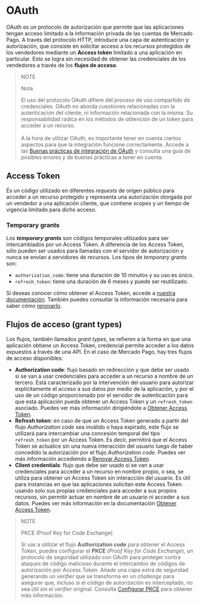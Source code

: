 # OAuth

OAuth es un protocolo de autorización que permite que las aplicaciones tengan acceso limitado a la información privada de las cuentas de Mercado Pago. A través del protocolo HTTP, introduce una capa de autenticación y autorización, que consiste en solicitar acceso a los recursos protegidos de los vendedores mediante un **Access token** limitado a una aplicación en particular. Esto se logra sin necesidad de obtener las credenciales de los vendedores a través de los **flujos de acceso**.

> NOTE
>
> Nota
>
> El uso del protocolo OAuth difiere del proceso de uso compartido de credenciales. OAuth no aborda cuestiones relacionadas con la autenticación del cliente, ni información relacionada con la misma. Su responsabilidad radica en los métodos de obtención de un token para acceder a un recurso.
> <br><br>
> A la hora de utilizar OAuth, es importante tener en cuenta ciertos aspectos para que la integración funcione correctamente. Accede a las [Buenas prácticas de integración de OAuth](/developers/es/docs/security/oauth/best-practices) y consulta una guía de posibles errores y de buenas prácticas a tener en cuenta. 

## Access Token

És un código utilizado en diferentes _requests_ de origen público para acceder a un recurso protegido y representa una autorización otorgada por un vendedor a una aplicación cliente, que contiene _scopes_ y un tiempo de vigencia limitado para dicho acceso.

### Temporary grants

Los **_temporary grants_** son códigos temporales utilizados para ser intercambiados por un Access Token. A diferencia de los Access Token, sólo pueden ser usados para llamadas con el servidor de autorización y nunca se envían a servidores de recursos. Los tipos de _temporary grants_ son:

- `authorization_code`: tiene una duración de 10 minutos y su uso es único.
- `refresh_token`: tiene una duración de 6 meses y puede ser reutilizado.

Si deseas conocer cómo obtener el Access Token, accede a [nuestra documentación](/developers/es/guides/additional-content/security/oauth/creation). También puedes consultar la información necesaria para saber cómo [renovarlo](/developers/es/guides/additional-content/security/oauth/renewal).

## Flujos de acceso (grant types)

Los flujos, también llamados _grant types_, se refieren a la forma en que una aplicación obtiene un Access Token, credencial permite acceder a los datos expuestos a través de una API. En el caso de Mercado Pago, hay tres flujos de acceso disponibles:

- **Authorization code**: flujo basado en redirección y que debe ser usado si se van a usar credenciales para acceder a un recurso a nombre de un tercero. Está caracterizado por la intervención del usuario para autorizar explícitamente el acceso a sus datos por medio de la aplicación, y por el uso de un código proporcionado por el servidor de autenticación para que esta aplicación pueda obtener un Access Token y un `refresh_token` asociado. Puedes ver más información dirigiéndote a [Obtener Access Token](/developers/es/docs/security/oauth/creation#bookmark_authorization_code).
- **Refresh token**: en caso de que un Access Token generado a partir del flujo _Authorization code_ sea inválido o haya expirado, este flujo se utilizará para intercambiar una concesión temporal del tipo `refresh_token` por un Access Token. Es decir, permitirá que el Access Token se actualice sin una nueva interacción del usuario luego de haber concedido  la autorización por el flujo _Authorization code_. Puedes ver más información accediendo a [Renovar Access Token](/developers/es/guides/additional-content/security/oauth/renewal).
- **Client credentials**: flujo que debe ser usado si se van a usar credenciales para acceder a un recurso en nombre propio, o sea, se utiliza para obtener un Access Token sin interacción del usuario. Es útil para instancias en que  las aplicaciones solicitan este Access Token usando solo sus propias credenciales para acceder a sus propios recursos, sin permitir actuar en nombre de un usuario ni acceder a sus datos. Puedes ver más información en la documentación [Obtener Access Token](/developers/es/docs/security/oauth/creation#bookmark_client_credentials).

> NOTE
>
> PKCE (Proof Key for Code Exchange)
>
> Si vas a utilizar el flujo **Authorization code** para obtener el Access Token, puedes configurar el **PKCE** (_Proof Key for Code Exchange_), un protocolo de seguridad utilizado con OAuth para proteger contra ataques de código malicioso durante el intercambio de códigos de autorización por Access Token. Añade una capa extra de seguridad generando un _verifier_ que se transforma en un _challenge_ para asegurar que, incluso si el código de autorización es interceptado, no sea útil sin el _verifier_ original.  Consulta [Configurar PKCE](/developers/es/docs/security/oauth/creation#:~:text=Access%20Token.-,Configurar%20PKCE,-El%20PKCE%20) para obtener más información.